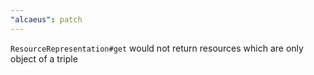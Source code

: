 ```yaml
---
"alcaeus": patch
---
```


`ResourceRepresentation#get` would not return resources which are only object of a triple
